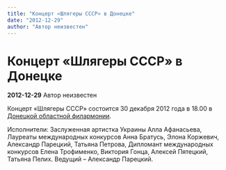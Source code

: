 ```yaml
---
title: "Концерт «Шлягеры СССР» в Донецке"
date: "2012-12-29"
author: "Автор неизвестен"
---
```


# Концерт «Шлягеры СССР» в Донецке

**2012-12-29** Автор неизвестен

Концерт «Шлягеры СССР» состоится 30 декабря 2012 года в 18.00 в [Донецкой областной филармонии](http://filarmonia.dn.ua/).

Исполнители: Заслуженная артистка Украины Алла Афанасьева, Лауреаты международных конкурсов Анна Братусь, Элона Коржевич, Александр Парецкий, Татьяна Петрова, Дипломант международных конкурсов Елена Трофименко, Виктория Гонца, Алексей Пятецкий, Татьяна Пелих. Ведущий – Александр Парецкий.